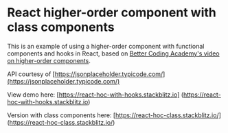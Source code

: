 # React higher-order component with class components

This is an example of using a higher-order component with functional components and hooks in React, based on [Better Coding Academy's video on higher-order components](https://youtu.be/JZcKgeulFM0). 

API courtesy of [https://jsonplaceholder.typicode.com/](https://jsonplaceholder.typicode.com/)

View demo here: [https://react-hoc-with-hooks.stackblitz.io] (https://react-hoc-with-hooks.stackblitz.io)

Version with class components here: [https://react-hoc-class.stackblitz.io/] (https://react-hoc-class.stackblitz.io/)
